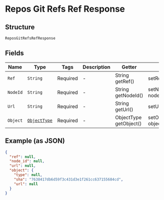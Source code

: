 
# Repos Git Refs Ref Response

## Structure

`ReposGitRefsRefResponse`

## Fields

| Name | Type | Tags | Description | Getter | Setter |
|  --- | --- | --- | --- | --- | --- |
| `Ref` | `String` | Required | - | String getRef() | setRef(String ref) |
| `NodeId` | `String` | Required | - | String getNodeId() | setNodeId(String nodeId) |
| `Url` | `String` | Required | - | String getUrl() | setUrl(String url) |
| `Object` | [`ObjectType`](../../doc/models/object-type.md) | Required | - | ObjectType getObject() | setObject(ObjectType object) |

## Example (as JSON)

```json
{
  "ref": null,
  "node_id": null,
  "url": null,
  "object": {
    "type": null,
    "sha": "7638417db6d59f3c431d3e1f261cc637155684cd",
    "url": null
  }
}
```

